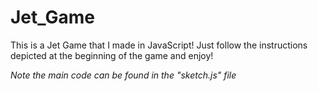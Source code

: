 # Jet_Game

This is a Jet Game that I made in JavaScript! Just follow the instructions depicted at the beginning of the game and enjoy!

*Note the main code can be found in the "sketch.js" file*

